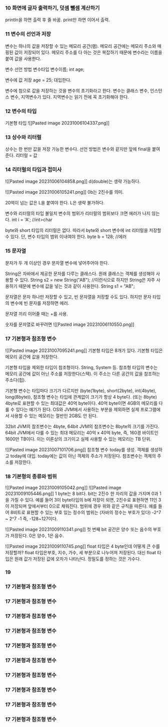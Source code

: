 ### 10 화면에 글자 출력하기, 덧셈 뺄셈 계산하기
println을 하면 출력 후 줄 바꿈.
print만 하면 이어서 출력.

### 11 변수의 선언과 저장
변수는 하나의 값을 저장할 수 있는 메모리 공간(램). 
메모리 공간에는 메모리 주소와 매핑된 값이 저장되어 있다.
메모리 주소를 다 아는 것은 복잡하기 때문에 변수라는 이름을 붙여 값을 사용한다.

변수 선언 방법
변수타입 변수이름;
int age;

변수에 값 저장
age = 25;
대입한다.

변수에 첨으로 값을 저장하는 것을 변수의 초기화라고 한다.
변수는 클래스 변수, 인스턴스 변수, 지역변수가 있다.
지역변수는 읽기 전에 꼭 초기화해야 한다. 

### 12 변수의 타입
기본형 타입
![[Pasted image 20231006104337.png]]

### 13 상수와 리터럴
상수는 한 번만 값을 저장 가능한 변수다.
선언 방법은 변수와 같지만 앞에 final을 붙여준다.
리터럴 = 값

### 14 리터럴의 타입과 접미사
![[Pasted image 20231006104858.png]]
d(double)는 생략 가능하다.

![[Pasted image 20231006105241.png]]
0b는 2진수를 의미.

20억이 넘는 값은 L을 붙여야 한다. L은 생략 불가하다.

변수와 리터럴의 타입 불일치
변수의 범위가 리터럴의 범위보다 크면 에러가 나지 않는다.
int i = 'A'; //int>char

byte와 short 타입의 리터럴은 없다. 따라서 byte와 short 변수에 int 리터럴을 저장할 수 있다. 단, 변수 타입의 범위 이내여야 한다.
byte b = 128; //에러

### 15 문자열
문자가 두 개 이상인 경우 문자열 변수에 넣어주어야 한다.

String은 자바에서 제공한 문자를 다루는 클래스다.
원래 클래스는 객체를 생성해야 사용할 수 있다.
String s2 = new String("AB"); //이런식으로
하지만 String은 자주 사용하기 때문에 변수에 값을 넣는 것과 같이 사용한다.
String s1 = "AB";

문자열은 문자 하나만 저장할 수 있고, 빈 문자열을 저장할 수도 있다. 하지만 문자 타입의 변수에 빈 문자를 저장하면 에러.

문자열 끼리 이어줄 때는 +를 사용.

숫자를 문자열로 바꾸려면
![[Pasted image 20231006110550.png]]

### 17 기본형과 참조형 변수
![[Pasted image 20231007095241.png]]
기본형 타입은 8개가 있다. 기본형 타입은 메모리 공간에 값을 저장한다.

기본형 타입을 제외한 타입이 참조형이다. String, System 등.
참조형 타입의 변수는 메모리 공간에 값이 아닌 주소를 저장한다(스택). 
이 주소는 다른 공간의 값을 참조하는 주소다(힙).

기본형 변수는 타입마다 크기가 다르지만 (byte(1byte), short(2byte), int(4byte), long(8byte)),
참조형 변수는 타입에 관계없이 크기가 항상 4 byte다. (또는 8byte)
4byte로 표현할 수 있는 최대값은 40억 byte이다. 40억 byte이면 4GB의 메모리를 다룰 수 있다는 얘기가 된다. 
OS와 JVM에서 사용하는 부분을 제외하면 실제 프로그램에서 사용할 수 있는 메모리는 절반인 2GB도 안 된다.

32bit JVM의 참조변수는 4byte, 64bit JVM의 참조변수는 8byte의 크기를 가진다. 64bit JVM에서 다룰 수 있는 최대 메모리는 40억 x 40억 byte, 즉, 160경 바이트인 1600만 TB이다. 이는 이론상의 크기이고 실제 사용할 수 있는 메모리는 TB 단위.

![[Pasted image 20231007101706.png]]
참조형 변수 today를 생성.
객체를 생성하고 today에 대입.
today에는 값이 아닌 객체의 주소가 저장된다.
참조변수는 객체의 주소를 저장한다. 

### 18 기본형의 종류와 범위
![[Pasted image 20231009105042.png]]
![[Pasted image 20231009105446.png]]
1 byte는 8 bit다. bit는 2진수 한 자리의 값을 가지며 0과 1을 가질 수 있다.
예를 들어 3이 byte타입의 b에 저장이 되면, 2진수로 표현하면 11인 3이 저장되며 앞에서부터 0으로 채워진다.
범위에 경우 위와 같은 규칙을 따른다. 예를 들어 8비트로 표현할 수 있는 부호 있는 정수의 범위는 (자바의 정수는 부호가 있다) -2^7 ~ 2^7 -1 즉, -128~127이다.

![[Pasted image 20231009110341.png]]
첫 번째 bit 공간은 양수 또는 음수의 부호가 저장된다. 0은 양수, 1은 음수. 

![[Pasted image 20231009110745.png]]
float 타입은 4 byte인데 어떻게 큰 수를 저장할까? float 타입은부호, 지수, 가수, 세 부분으로 나누어져 저장된다. 대신 float 타입은 원래 값가 저장된 값에 오차가 나타난다. 정밀도를 정하는 것은 가수다. 

### 19 















### 17 기본형과 참조형 변수
### 17 기본형과 참조형 변수
### 17 기본형과 참조형 변수
### 17 기본형과 참조형 변수
### 17 기본형과 참조형 변수
### 17 기본형과 참조형 변수
### 17 기본형과 참조형 변수
### 17 기본형과 참조형 변수
### 17 기본형과 참조형 변수
### 17 기본형과 참조형 변수
